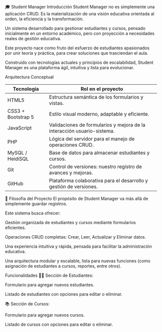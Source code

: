 🎓 Student Manager
Introducción
Student Manager no es simplemente una aplicación CRUD.
Es la materialización de una visión educativa orientada al orden, la eficiencia y la transformación.

Un sistema desarrollado para gestionar estudiantes y cursos, pensado inicialmente en un entorno académico, pero con proyección a necesidades reales de gestión educativa.

Este proyecto nace como fruto del esfuerzo de estudiantes apasionados por unir teoría y práctica, para crear soluciones que trasciendan el aula.

Construido con tecnologías actuales y principios de escalabilidad, Student Manager es una plataforma ágil, intuitiva y lista para evolucionar.

Arquitectura Conceptual

| Tecnología          | Rol en el proyecto                                                  |
|----------------------|---------------------------------------------------------------------|
| HTML5                | Estructura semántica de los formularios y vistas.                   |
| CSS3 + Bootstrap 5   | Estilo visual moderno, adaptable y eficiente.                       |
| JavaScript           | Validaciones de formularios y mejora de la interacción usuario-sistema. |
| PHP                  | Lógica del servidor para el manejo de operaciones CRUD.             |
| MySQL / HeidiSQL     | Base de datos para almacenar estudiantes y cursos.                  |
| Git                  | Control de versiones: nuestro registro de avances y mejoras.       |
| GitHub               | Plataforma colaborativa para el desarrollo y gestión de versiones. |

🧠 Filosofía del Proyecto
El propósito de Student Manager va más allá de simplemente guardar registros.

Este sistema busca ofrecer:

Gestión organizada de estudiantes y cursos mediante formularios eficientes.

Operaciones CRUD completas: Crear, Leer, Actualizar y Eliminar datos.

Una experiencia intuitiva y rápida, pensada para facilitar la administración educativa.

Una arquitectura modular y escalable, lista para nuevas funciones (como asignación de estudiantes a cursos, reportes, entre otros).

Funcionalidades
🧑‍🎓 Sección de Estudiantes:

Formulario para agregar nuevos estudiantes.

Listado de estudiantes con opciones para editar o eliminar.

📚 Sección de Cursos:

Formulario para agregar nuevos cursos.

Listado de cursos con opciones para editar o eliminar.
